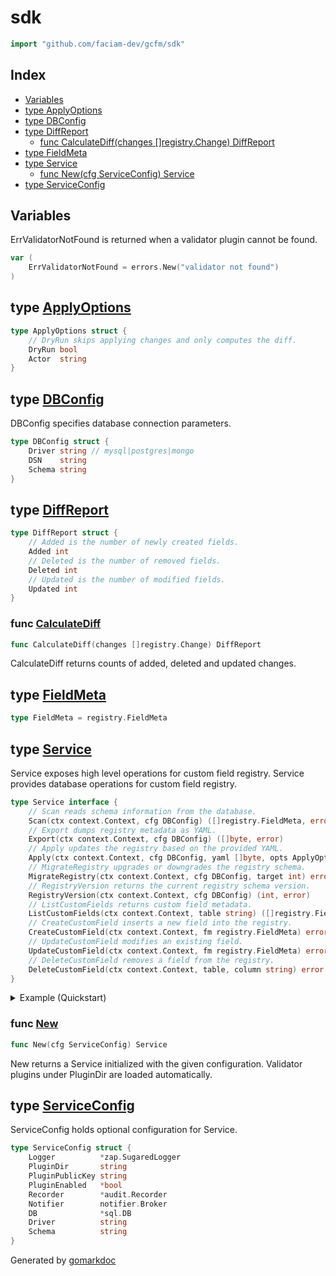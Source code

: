 <!-- Code generated by gomarkdoc. DO NOT EDIT -->

# sdk

```go
import "github.com/faciam-dev/gcfm/sdk"
```

## Index

- [Variables](<#variables>)
- [type ApplyOptions](<#ApplyOptions>)
- [type DBConfig](<#DBConfig>)
- [type DiffReport](<#DiffReport>)
  - [func CalculateDiff\(changes \[\]registry.Change\) DiffReport](<#CalculateDiff>)
- [type FieldMeta](<#FieldMeta>)
- [type Service](<#Service>)
  - [func New\(cfg ServiceConfig\) Service](<#New>)
- [type ServiceConfig](<#ServiceConfig>)


## Variables

<a name="ErrValidatorNotFound"></a>ErrValidatorNotFound is returned when a validator plugin cannot be found.

```go
var (
    ErrValidatorNotFound = errors.New("validator not found")
)
```

<a name="ApplyOptions"></a>
## type [ApplyOptions](<https://github.com/faciam-dev/gcfm/blob/main/sdk/service.go#L67-L71>)



```go
type ApplyOptions struct {
    // DryRun skips applying changes and only computes the diff.
    DryRun bool
    Actor  string
}
```

<a name="DBConfig"></a>
## type [DBConfig](<https://github.com/faciam-dev/gcfm/blob/main/sdk/config.go#L12-L16>)

DBConfig specifies database connection parameters.

```go
type DBConfig struct {
    Driver string // mysql|postgres|mongo
    DSN    string
    Schema string
}
```

<a name="DiffReport"></a>
## type [DiffReport](<https://github.com/faciam-dev/gcfm/blob/main/sdk/service.go#L73-L80>)



```go
type DiffReport struct {
    // Added is the number of newly created fields.
    Added int
    // Deleted is the number of removed fields.
    Deleted int
    // Updated is the number of modified fields.
    Updated int
}
```

<a name="CalculateDiff"></a>
### func [CalculateDiff](<https://github.com/faciam-dev/gcfm/blob/main/sdk/apply.go#L151>)

```go
func CalculateDiff(changes []registry.Change) DiffReport
```

CalculateDiff returns counts of added, deleted and updated changes.

<a name="FieldMeta"></a>
## type [FieldMeta](<https://github.com/faciam-dev/gcfm/blob/main/sdk/types.go#L5>)



```go
type FieldMeta = registry.FieldMeta
```

<a name="Service"></a>
## type [Service](<https://github.com/faciam-dev/gcfm/blob/main/sdk/service.go#L17-L36>)

Service exposes high level operations for custom field registry. Service provides database operations for custom field registry.

```go
type Service interface {
    // Scan reads schema information from the database.
    Scan(ctx context.Context, cfg DBConfig) ([]registry.FieldMeta, error)
    // Export dumps registry metadata as YAML.
    Export(ctx context.Context, cfg DBConfig) ([]byte, error)
    // Apply updates the registry based on the provided YAML.
    Apply(ctx context.Context, cfg DBConfig, yaml []byte, opts ApplyOptions) (DiffReport, error)
    // MigrateRegistry upgrades or downgrades the registry schema.
    MigrateRegistry(ctx context.Context, cfg DBConfig, target int) error
    // RegistryVersion returns the current registry schema version.
    RegistryVersion(ctx context.Context, cfg DBConfig) (int, error)
    // ListCustomFields returns custom field metadata.
    ListCustomFields(ctx context.Context, table string) ([]registry.FieldMeta, error)
    // CreateCustomField inserts a new field into the registry.
    CreateCustomField(ctx context.Context, fm registry.FieldMeta) error
    // UpdateCustomField modifies an existing field.
    UpdateCustomField(ctx context.Context, fm registry.FieldMeta) error
    // DeleteCustomField removes a field from the registry.
    DeleteCustomField(ctx context.Context, table, column string) error
}
```

<details><summary>Example (Quickstart)</summary>
<p>



```go
package main

import (
	"context"
	"log"

	"github.com/faciam-dev/gcfm/sdk"
)

func main() {
	ctx := context.Background()
	svc := sdk.New(sdk.ServiceConfig{})
	cfg := sdk.DBConfig{
		DSN:    "mysql://user:pass@tcp(localhost:3306)/app",
		Schema: "app",
	}

	yaml, err := svc.Export(ctx, cfg)
	if err != nil {
		log.Fatal(err)
	}

	if _, err := svc.Apply(ctx, cfg, yaml, sdk.ApplyOptions{DryRun: true}); err != nil {
		log.Fatal(err)
	}

	if err := svc.MigrateRegistry(ctx, cfg, 0); err != nil {
		log.Fatal(err)
	}
}
```

</p>
</details>

<a name="New"></a>
### func [New](<https://github.com/faciam-dev/gcfm/blob/main/sdk/service.go#L40>)

```go
func New(cfg ServiceConfig) Service
```

New returns a Service initialized with the given configuration. Validator plugins under PluginDir are loaded automatically.

<a name="ServiceConfig"></a>
## type [ServiceConfig](<https://github.com/faciam-dev/gcfm/blob/main/sdk/config.go#L19-L29>)

ServiceConfig holds optional configuration for Service.

```go
type ServiceConfig struct {
    Logger          *zap.SugaredLogger
    PluginDir       string
    PluginPublicKey string
    PluginEnabled   *bool
    Recorder        *audit.Recorder
    Notifier        notifier.Broker
    DB              *sql.DB
    Driver          string
    Schema          string
}
```

Generated by [gomarkdoc](<https://github.com/princjef/gomarkdoc>)
